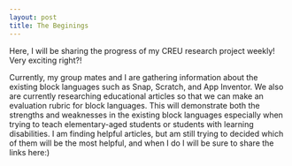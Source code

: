 ```yaml
---
layout: post
title: The Beginings
---
```


Here, I will be sharing the progress of my CREU research project weekly! Very exciting right?!

Currently, my group mates and I are gathering information about the existing block languages such as Snap, Scratch,
and App Inventor. We also are currently researching educational articles so that we can make an evaluation rubric for block languages.
This will demonstrate both the strengths and weaknesses in the existing block languages especially when trying to teach elementary-aged
students or students with learning disabilities. I am finding helpful articles, but am still trying to decided which of them will be the
most helpful, and when I do I will be sure to share the links here:) 


